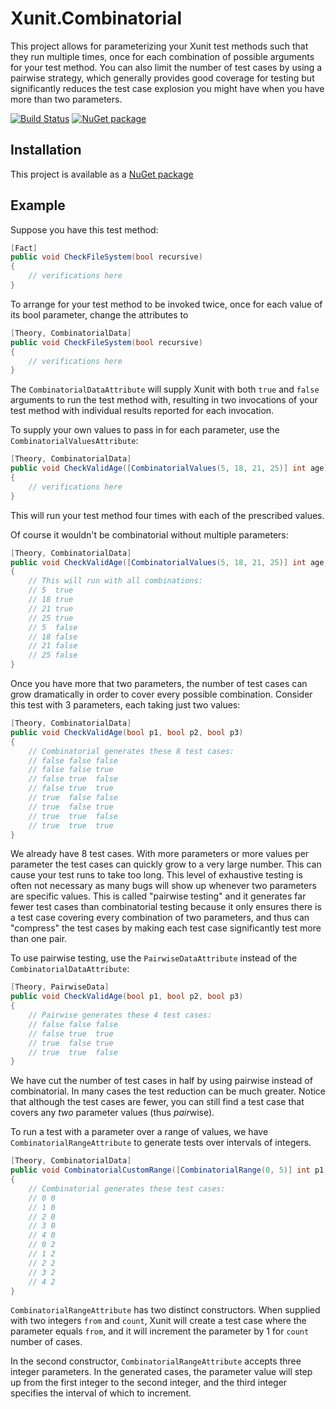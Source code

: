 Xunit.Combinatorial
======================

This project allows for parameterizing your Xunit test methods such that
they run multiple times, once for each combination of possible arguments
for your test method. You can also limit the number of test cases by using
a pairwise strategy, which generally provides good coverage for testing
but significantly reduces the test case explosion you might have when
you have more than two parameters.

[![Build Status](https://dev.azure.com/andrewarnott/OSS/_apis/build/status/AArnott.Xunit.Combinatorial?branchName=main)](https://dev.azure.com/andrewarnott/OSS/_build/latest?definitionId=58&branchName=main)
[![NuGet package](https://img.shields.io/nuget/v/xunit.combinatorial.svg)](https://nuget.org/packages/xunit.combinatorial)

## Installation

This project is available as a [NuGet package][NuPkg]

## Example

Suppose you have this test method:

```csharp
[Fact]
public void CheckFileSystem(bool recursive)
{
    // verifications here
}
```

To arrange for your test method to be invoked twice, once for each value
of its bool parameter, change the attributes to

```csharp
[Theory, CombinatorialData]
public void CheckFileSystem(bool recursive)
{
    // verifications here
}
```

The `CombinatorialDataAttribute` will supply Xunit with both `true` and `false`
arguments to run the test method with, resulting in two invocations of your
test method with individual results reported for each invocation.

To supply your own values to pass in for each parameter, use the
`CombinatorialValuesAttribute`:

```csharp
[Theory, CombinatorialData]
public void CheckValidAge([CombinatorialValues(5, 18, 21, 25)] int age)
{
    // verifications here
}
```

This will run your test method four times with each of the prescribed values.

Of course it wouldn't be combinatorial without multiple parameters:

```csharp
[Theory, CombinatorialData]
public void CheckValidAge([CombinatorialValues(5, 18, 21, 25)] int age, bool friendlyOfficer)
{
    // This will run with all combinations:
    // 5  true
    // 18 true
    // 21 true
    // 25 true
    // 5  false
    // 18 false
    // 21 false
    // 25 false
}
```

Once you have more that two parameters, the number of test cases can grow
dramatically in order to cover every possible combination.
Consider this test with 3 parameters, each taking just two values:

```csharp
[Theory, CombinatorialData]
public void CheckValidAge(bool p1, bool p2, bool p3)
{
    // Combinatorial generates these 8 test cases:
    // false false false
    // false false true
    // false true  false
    // false true  true
    // true  false false
    // true  false true
    // true  true  false
    // true  true  true
}
```

We already have 8 test cases. With more parameters or more values per parameter
the test cases can quickly grow to a very large number.
This can cause your test runs to take too long. This level of
exhaustive testing is often not necessary as many bugs will show up whenever
two parameters are specific values. This is called "pairwise testing" and
it generates far fewer test cases than combinatorial testing because
it only ensures there is a test case covering every combination of two
parameters, and thus can "compress" the test cases by making each test case
significantly test more than one pair.

To use pairwise testing, use the `PairwiseDataAttribute` instead of the
`CombinatorialDataAttribute`:

```csharp
[Theory, PairwiseData]
public void CheckValidAge(bool p1, bool p2, bool p3)
{
    // Pairwise generates these 4 test cases:
    // false false false
    // false true  true
    // true  false true
    // true  true  false
}
```

We have cut the number of test cases in half by using pairwise instead of
combinatorial. In many cases the test reduction can be much greater.
Notice that although the test cases are fewer, you can still find a test
case that covers any *two* parameter values (thus *pair*wise).

To run a test with a parameter over a range of values, we have
`CombinatorialRangeAttribute` to generate tests over intervals of integers.
```csharp
[Theory, CombinatorialData]
public void CombinatorialCustomRange([CombinatorialRange(0, 5)] int p1, [CombinatorialRange(0, 3, 2)] int p2)
{
    // Combinatorial generates these test cases:
    // 0 0
    // 1 0
    // 2 0
    // 3 0
    // 4 0
    // 0 2
    // 1 2
    // 2 2
    // 3 2
    // 4 2
}
```

`CombinatorialRangeAttribute` has two distinct constructors.
When supplied with two integers `from` and `count`, Xunit
will create a test case where the parameter equals `from`, and
it will increment the parameter by 1 for `count` number of cases.

In the second constructor, `CombinatorialRangeAttribute`
accepts three integer parameters. In the generated cases, the
parameter value will step up from the first integer to the
second integer, and the third integer specifies the interval of
which to increment.


 [NuPkg]: https://www.nuget.org/packages/Xunit.Combinatorial
